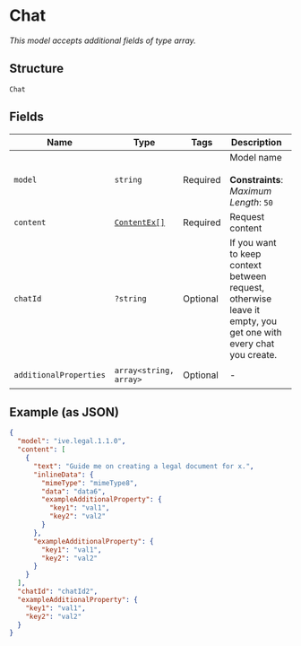 
# Chat

*This model accepts additional fields of type array.*

## Structure

`Chat`

## Fields

| Name | Type | Tags | Description | Getter | Setter |
|  --- | --- | --- | --- | --- | --- |
| `model` | `string` | Required | Model name<br><br>**Constraints**: *Maximum Length*: `50` | getModel(): string | setModel(string model): void |
| `content` | [`ContentEx[]`](../../doc/models/content-ex.md) | Required | Request content | getContent(): array | setContent(array content): void |
| `chatId` | `?string` | Optional | If you want to keep context between request, otherwise leave it empty, you get one with every chat you create. | getChatId(): ?string | setChatId(?string chatId): void |
| `additionalProperties` | `array<string, array>` | Optional | - | findAdditionalProperty(string key): array | additionalProperty(string key, array value): void |

## Example (as JSON)

```json
{
  "model": "ive.legal.1.1.0",
  "content": [
    {
      "text": "Guide me on creating a legal document for x.",
      "inlineData": {
        "mimeType": "mimeType8",
        "data": "data6",
        "exampleAdditionalProperty": {
          "key1": "val1",
          "key2": "val2"
        }
      },
      "exampleAdditionalProperty": {
        "key1": "val1",
        "key2": "val2"
      }
    }
  ],
  "chatId": "chatId2",
  "exampleAdditionalProperty": {
    "key1": "val1",
    "key2": "val2"
  }
}
```

